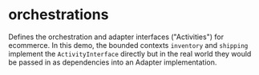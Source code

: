 # orchestrations

Defines the orchestration and adapter interfaces ("Activities") for ecommerce.
In this demo, the bounded contexts `inventory` and `shipping` implement the `ActivityInterface` directly
but in the real world they would be passed in as dependencies into an Adapter implementation.
